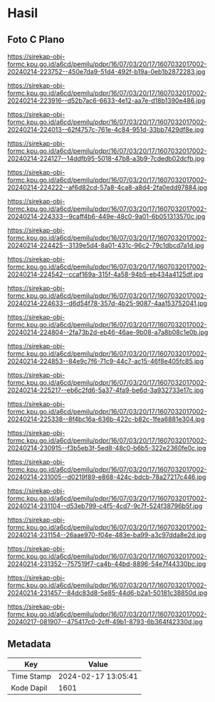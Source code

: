 # Hasil

## Foto C Plano

https://sirekap-obj-formc.kpu.go.id/a6cd/pemilu/pdpr/16/07/03/20/17/1607032017002-20240214-223752--450e7da9-51d4-492f-b19a-0eb1b2872283.jpg

https://sirekap-obj-formc.kpu.go.id/a6cd/pemilu/pdpr/16/07/03/20/17/1607032017002-20240214-223916--d52b7ac6-6633-4e12-aa7e-d18b1390e486.jpg

https://sirekap-obj-formc.kpu.go.id/a6cd/pemilu/pdpr/16/07/03/20/17/1607032017002-20240214-224013--62f4757c-761e-4c84-951d-33bb7429df8e.jpg

https://sirekap-obj-formc.kpu.go.id/a6cd/pemilu/pdpr/16/07/03/20/17/1607032017002-20240214-224127--14ddfb95-5018-47b8-a3b9-7cdedb02dcfb.jpg

https://sirekap-obj-formc.kpu.go.id/a6cd/pemilu/pdpr/16/07/03/20/17/1607032017002-20240214-224222--af6d82cd-57a8-4ca8-a8d4-2fa0edd97884.jpg

https://sirekap-obj-formc.kpu.go.id/a6cd/pemilu/pdpr/16/07/03/20/17/1607032017002-20240214-224333--9caff4b6-449e-48c0-9a01-6b051313570c.jpg

https://sirekap-obj-formc.kpu.go.id/a6cd/pemilu/pdpr/16/07/03/20/17/1607032017002-20240214-224425--3139e5d4-8a01-431c-96c2-79c1dbcd7a1d.jpg

https://sirekap-obj-formc.kpu.go.id/a6cd/pemilu/pdpr/16/07/03/20/17/1607032017002-20240214-224542--ccaf169a-315f-4a58-94b5-eb434a4125df.jpg

https://sirekap-obj-formc.kpu.go.id/a6cd/pemilu/pdpr/16/07/03/20/17/1607032017002-20240214-224633--d6d54f78-357d-4b25-9087-4aa153752041.jpg

https://sirekap-obj-formc.kpu.go.id/a6cd/pemilu/pdpr/16/07/03/20/17/1607032017002-20240214-224804--2fa73b2d-eb46-46ae-9b08-a7a8b08c1e0b.jpg

https://sirekap-obj-formc.kpu.go.id/a6cd/pemilu/pdpr/16/07/03/20/17/1607032017002-20240214-224853--84e9c7f6-71c9-44c7-ac15-46f8e405fc85.jpg

https://sirekap-obj-formc.kpu.go.id/a6cd/pemilu/pdpr/16/07/03/20/17/1607032017002-20240214-225217--eb6c2fd6-5a37-4fa9-be6d-3a932733e17c.jpg

https://sirekap-obj-formc.kpu.go.id/a6cd/pemilu/pdpr/16/07/03/20/17/1607032017002-20240214-225338--8f4bc16a-636b-422c-b82c-1fea6881e304.jpg

https://sirekap-obj-formc.kpu.go.id/a6cd/pemilu/pdpr/16/07/03/20/17/1607032017002-20240214-230915--f3b5eb3f-5ed8-48c0-b6b5-322e2360fe0c.jpg

https://sirekap-obj-formc.kpu.go.id/a6cd/pemilu/pdpr/16/07/03/20/17/1607032017002-20240214-231005--d0219f89-e868-424c-bdcb-78a27217c446.jpg

https://sirekap-obj-formc.kpu.go.id/a6cd/pemilu/pdpr/16/07/03/20/17/1607032017002-20240214-231104--d53eb799-c4f5-4cd7-9c7f-524f38796b5f.jpg

https://sirekap-obj-formc.kpu.go.id/a6cd/pemilu/pdpr/16/07/03/20/17/1607032017002-20240214-231154--26aae970-f04e-483e-ba99-a3c97dda8e2d.jpg

https://sirekap-obj-formc.kpu.go.id/a6cd/pemilu/pdpr/16/07/03/20/17/1607032017002-20240214-231352--757519f7-ca4b-44bd-8896-54e7f44330bc.jpg

https://sirekap-obj-formc.kpu.go.id/a6cd/pemilu/pdpr/16/07/03/20/17/1607032017002-20240214-231457--84dc83d8-5e85-44d6-b2a1-50181c38850d.jpg

https://sirekap-obj-formc.kpu.go.id/a6cd/pemilu/pdpr/16/07/03/20/17/1607032017002-20240217-081907--475417c0-2cff-49b1-8793-6b364f42330d.jpg


## Metadata

| Key        | Value               |
| ---------- | ------------------- |
| Time Stamp | 2024-02-17 13:05:41 |
| Kode Dapil | 1601                |



